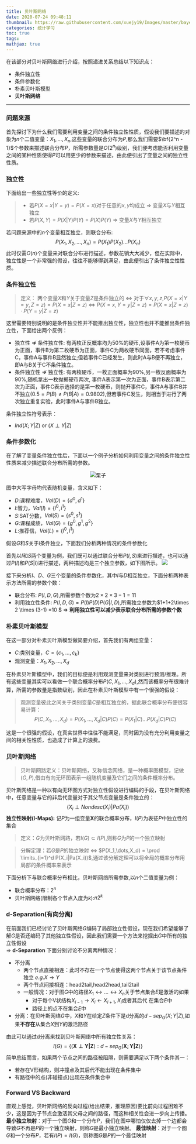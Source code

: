 ```yaml
---
title: 贝叶斯网络
date: 2020-07-24 09:48:11
thumbnail: https://raw.githubusercontent.com/xuejy19/Images/master/bayes-net.jpeg
categories: 统计学习
toc: true
tags:
mathjax: true
---
```


在该部分对贝叶斯网络进行介绍，按照递进关系总结以下知识点：<!--more-->
- 条件独立性
- 条件参数化
- 朴素贝叶斯模型
- **贝叶斯网络**

---

### 问题来源
首先探讨下为什么我们需要利用变量之间的条件独立性性质，假设我们要描述的对象为$n$个二值变量：$X_1,\dots,X_n$,这些变量的联合分布为$P$,那么我们需要$\bf{2^n - 1}$个参数来描述联合分布$P$，所需参数量是$O(2^n)$级别，我们便考虑能否利用变量之间的某种性质使得$P$可以用更少的参数来描述，由此便引出了变量之间的独立性性质。

### 独立性
下面给出一些独立性等价的定义:

> - 若$P(X = x|Y = y) = P(X=x)$对于任意的$x,y$均成立 $\Rightarrow$ 变量$X$与$Y$相互独立 
> - 若$P(X,Y) = P(X|Y)P(Y) = P(X)P(Y)$ $\Rightarrow$ 变量$X$与$Y$相互独立 

若问题来源中的$n$个变量相互独立，则联合分布:
$$
    P(X_1,X_2,\dots,X_n) = P(X_1) P(X_2) \dots P(X_n)
$$
此时仅需$O(n)$个变量来对联合分布进行描述，参数花销大大减少，但在实际中，独立性是一个非常强的假设，往往不能够得到满足，由此便引出了条件独立性性质。

### 条件独立性
> 定义： 两个变量$X$和$Y$关于变量$Z$是条件独立的 $\Leftrightarrow$ 对于$\forall x,y,z$,$P(X = x|Y = y, Z = z) = P(X = x|Z = z)$ $\Leftrightarrow$ $P(X = x,Y = y|Z = z) = P(X = x|Z = z) \cdot P(Y=y|Z= z)$

这里需要特别说明的是条件独立性并不能推出独立性，独立性也并不能推出条件独立性，下面给出两个反例：
- 独立性 $\nRightarrow$ 条件独立性: 有两枚正反概率均为$50\%$的硬币,设事件A为第一枚硬币为正面，事件B为第二枚硬币为正面，事件C为两枚硬币同面，若不考虑事件C，事件A与事件B显然独立;但若事件C已经发生，则此时A与B便不再独立，即A与B关于C不条件独立。
- 条件独立性 $\nRightarrow$ 独立性: 有两枚硬币，一枚正面概率为$90\%$,另一枚反面概率为$90\%$,随机拿出一枚抛掷硬币两次, 事件A表示第一次为正面，事件B表示第二次为正面，事件C表示选择的是第一枚硬币，则抛开事件C，事件A与事件B并不独立($0.5 = P(B) \neq P(B|A) = 0.9802$),但若事件C发生，则相当于进行了两次独立重复实验，此时事件A与事件B独立。

条件独立性符号表示：
 - $Ind(X;Y|Z)$ or $(X \perp Y|Z)$

### 条件参数化

在了解了变量条件独立性后，下面以一个例子分析如何利用变量之间的条件独立性性质来减少描述联合分布所需的参数。

<div align=center>

![栗子](https://raw.githubusercontent.com/xuejy19/Images/master/Ind.png)
</div>

图中大写字母均代表随机变量，含义如下：
- $D:$课程难度，$Val(D) = \{d^0, d^1\}$
- $I:$智力，$Val(I) = \{i^0,i^1\}$
- $S:$SAT分数，$Val(S) = \{s^0,s^1\}$
- $G:$课程成绩，$Val(G) = \{g^0,g^1, g^2\}$
- $L:$推荐信，$Val(L) = \{l^0,l^1\}$

假设$G$和$S$关于$I$条件独立，下面我们分析两种情况的条件参数化

首先以$I$和$S$两个变量为例，我们既可以通过联合分布$P(I,S)$来进行描述，也可以通过$P(I)$和$P(S|I)$进行描述，两种描述均是三个独立参数，如下图所示。
![](https://raw.githubusercontent.com/xuejy19/Images/master/eg2.png)

接下来分析$I、D、G$三个变量的条件参数化，其中$I$与$D$相互独立，下面分析两种表示方法所需的参数个数：
- 联合分布: $P(I,D,G)$,所需参数个数为$2 \times 2 \times 3 - 1=11$
- 利用独立性条件: $P(I,D,G) = P(I)P(D)P(G|I,D)$,所需独立参数为$1+1+2\times 2 \times (3-1) =10 $
$\Rightarrow$ **利用独立性可以减少表示联合分布所需的参数个数**

### 朴素贝叶斯模型
在这一部分对朴素贝叶斯模型做简要介绍，首先我们有两组变量：
- $C$:类别变量，$C = \{c_1,\dots, c_k\}$
- 观测变量：$X_1,X_2,\dots, X_d$

在朴素贝叶斯模型中，我们的目标便是利用观测变量来对类别进行预测/推理。所有这些变量其实可以看做一个联合概率分布$P(C,X_1,\dots,X_d)$,然而该概率分布很难计算，所需的参数量是指数级别，因此在朴素贝叶斯模型中有一个很强的假设：
> 观测变量彼此之间关于类别变量$C$是相互独立的，据此联合概率分布便很容易计算：
$$   P(C,X_1,\dots,X_d) = P(X_1,\dots,X_d|C) P(C) = P(X_1|C)\dots P(X_d|C) P(C)  $$

这是一个很强的假设，在真实世界中往往不能满足，同时因为没有充分利用变量之间的相关性性质，也造成了计算上的浪费。

### 贝叶斯网络
> 贝叶斯网路定义：贝叶斯网络，又称信念网络，是一种概率图模型，记做$(G,P)$,借由有向无环图表示一组随机变量及它们之间的条件概率分布。

贝叶斯网络是一种以有向无环图方式对独立性假设进行编码的手段，在贝叶斯网络中，任意变量与它的非后代变量对于其父节点变量是条件独立的：
$$
    (X_i \perp Nondesc(X_i)|Pa(X_i))
$$
**独立性映射(I-Maps):** 记$P$为一组变量$\mathbf{X}$的联合概率分布，$I(P)$为表征$P$中独立性的集合
> 定义：$G$为贝叶斯网路，若$I(G) \subset I(P)$,则称$G$为$P$的一个独立映射

> 分解定理：若$G$是$P$的独立映射 $\Leftrightarrow$ $P(X_1,\dots,X_d) = \prod \limits_{i=1}^d P(X_i|Pa(X_i))$,通过该分解定理可以将全局的概率分布用局部的条件概率来表示

下面分析下与联合概率分布相比，贝叶斯网络所需参数,以$n$个二值变量为例：
- 联合概率分布：$2^n$
- 贝叶斯网络(限制各个节点入度为$k$):$n2^k$

### d-Separation(有向分离)
在前面我们已经讨论了贝叶斯网络$G$编码了局部独立性假设，现在我们希望能够了解$G$是否还编码了其他独立性假设，因此我们需要一个方法来挖掘出$G$中所有的独立性假设  
$\Rightarrow$ **d-Separation**
下面分别讨论不分离两种情况：
- 不分离
   - 两个节点直接相连：此时不存在一个节点使得这两个节点关于该节点条件独立 
    $e.g. X \rightarrow Y$
   - 两个节点间接相连：head2tail,head2head,tail2tail
   - 一般情况：对于图$G$中的路径$X_1 \leftrightarrow \dots \leftrightarrow X_n$关于节点集合$E$是激活的如果
        - 对于每个V状结构$X_{i-1} \rightarrow X_i \leftarrow X_{i+1},X_i$或者其后代
        在集合$E$中
        - 路径上的点不在集合$E$中
- 分离：在贝叶斯网络$G$中，$X$和$Y$在给定$Z$条件下是d分离的$d-sep_G(X;Y|Z)$,如果**不存在**从集合$X$到$Y$的激活路径

由此可以通过d分离来找到贝叶斯网络中所有独立性关系：
$$
    I(G) = \{ (\mathbf{X \perp Y |Z}): d-sep_G(\mathbf{X;Y|Z})\}
$$
简单总结而言，如果两个节点之间的路径被阻隔，则需要满足以下两个条件其一：
- 若存在V形结构，则冲撞点及其后代不能出现在条件集中
- 有路径中的点(非碰撞点)出现在条件集合中

### Forward VS Backward
直观上感觉，贝叶斯网络的反向过程(给出结果，推理原因)要比前向过程困难不少，这是因为子节点会激活其父母之间的路径，而这种相关性会进一步向上传播。
**最小独立映射**：对于一个图$G$和一个分布$P$，我们在图中哪怕仅仅去掉一个边都会导致$G$不再是$P$的一个独立映射，则称$G$是最小独立映射。
**最佳映射**：对于一个图$G$和一个分布$P$，若有$I(P) = I(G)$，则称图$G$是$P$的一个最佳映射